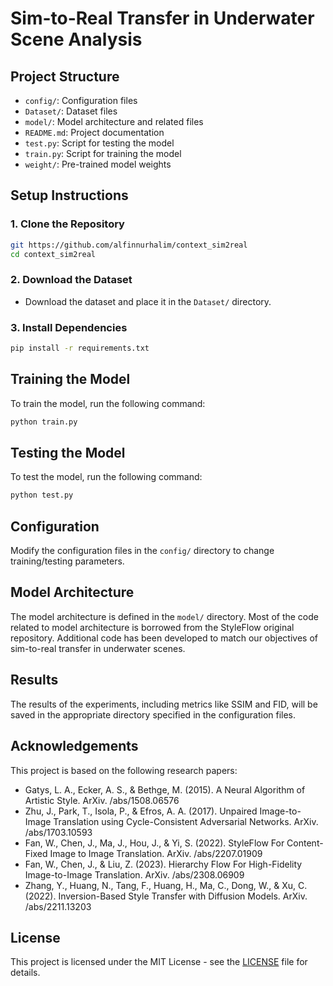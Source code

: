 
# Sim-to-Real Transfer in Underwater Scene Analysis

## Project Structure

- `config/`: Configuration files
- `Dataset/`: Dataset files
- `model/`: Model architecture and related files
- `README.md`: Project documentation
- `test.py`: Script for testing the model
- `train.py`: Script for training the model
- `weight/`: Pre-trained model weights

## Setup Instructions

### 1. Clone the Repository
```bash
git https://github.com/alfinnurhalim/context_sim2real
cd context_sim2real
```

### 2. Download the Dataset
- Download the dataset and place it in the `Dataset/` directory.

### 3. Install Dependencies
```bash
pip install -r requirements.txt
```

## Training the Model
To train the model, run the following command:
```bash
python train.py
```

## Testing the Model
To test the model, run the following command:
```bash
python test.py
```

## Configuration
Modify the configuration files in the `config/` directory to change training/testing parameters.

## Model Architecture
The model architecture is defined in the `model/` directory. Most of the code related to model architecture is borrowed from the StyleFlow original repository. Additional code has been developed to match our objectives of sim-to-real transfer in underwater scenes.

## Results
The results of the experiments, including metrics like SSIM and FID, will be saved in the appropriate directory specified in the configuration files.

## Acknowledgements
This project is based on the following research papers:
- Gatys, L. A., Ecker, A. S., & Bethge, M. (2015). A Neural Algorithm of Artistic Style. ArXiv. /abs/1508.06576
- Zhu, J., Park, T., Isola, P., & Efros, A. A. (2017). Unpaired Image-to-Image Translation using Cycle-Consistent Adversarial Networks. ArXiv. /abs/1703.10593
- Fan, W., Chen, J., Ma, J., Hou, J., & Yi, S. (2022). StyleFlow For Content-Fixed Image to Image Translation. ArXiv. /abs/2207.01909
- Fan, W., Chen, J., & Liu, Z. (2023). Hierarchy Flow For High-Fidelity Image-to-Image Translation. ArXiv. /abs/2308.06909
- Zhang, Y., Huang, N., Tang, F., Huang, H., Ma, C., Dong, W., & Xu, C. (2022). Inversion-Based Style Transfer with Diffusion Models. ArXiv. /abs/2211.13203

## License
This project is licensed under the MIT License - see the [LICENSE](LICENSE) file for details.
